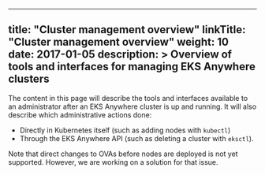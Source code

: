 
---
title: "Cluster management overview"
linkTitle: "Cluster management overview"
weight: 10
date: 2017-01-05
description: >
  Overview of tools and interfaces for managing EKS Anywhere clusters
---

The content in this page will describe the tools and interfaces available to an administrator after an EKS Anywhere cluster is up and running.
It will also describe which administrative actions done:

* Directly in Kubernetes itself (such as adding nodes with `kubectl`)
* Through the EKS Anywhere API (such as deleting a cluster with `eksctl`).

Note that direct changes to OVAs before nodes are deployed is not yet supported.
However, we are working on a solution for that issue.

